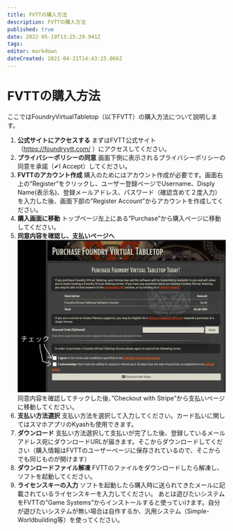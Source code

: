 ```yaml
---
title: FVTTの購入方法
description: FVTTの購入方法
published: true
date: 2022-05-19T13:25:29.941Z
tags: 
editor: markdown
dateCreated: 2021-04-21T14:43:25.066Z
---
```


# FVTTの購入方法
ここではFoundryVirtualTabletop（以下FVTT）の購入方法について説明します。
 
1. **公式サイトにアクセスする**
まずはFVTT公式サイト（https://foundryvtt.com/ ）にアクセスしてください。
2. **プライバシーポリシーの同意**
画面下側に表示されるプライバシーポリシーの同意を承諾（✔I Accept）してください。
3. **FVTTのアカウント作成**
購入のためにはアカウント作成が必要です。画面右上の”Register”をクリックし、ユーザー登録ページでUsername、Disply Name(表示名)、登録メールアドレス、パスワード（確認含めて２度入力）を入力した後、画面下部の”Register Account”からアカウントを作成してください。
4. **購入画面に移動**
トップページ左上にある”Purchase”から購入ページに移動してください。
5. **同意内容を確認し、支払いページへ**
![同意内容.jpg](/images/japanese-community/同意内容.jpg)
同意内容を確認してチックした後、”Checkout with Stripe”から支払いページに移動してください。
6. **支払い方法選択**
支払い方法を選択して入力してください。カード払いに関してはスマホアプリのKyashも使用できます。
7. **ダウンロード**
支払い方法選択して支払いが完了した後、登録しているメールアドレス宛にダウンロードURLが届きます。そこからダウンロードしてください（購入情報はFVTTのユーザーページに保存されているので、そこからでも同じものが開けます）
8. **ダウンロードファイル解凍**
FVTTのファイルをダウンロードしたら解凍し、ソフトを起動してください。
9. **ライセンスキーの入力**
ソフトを起動したら購入時に送られてきたメールに記載されているライセンスキーを入力してください。
あとは遊びたいシステムをFVTTの”Game Systems”からインストールすると使っていけます。自分が遊びたいシステムが無い場合は自作するか、汎用システム（Simple-Worldbuilding等）を使ってください。
